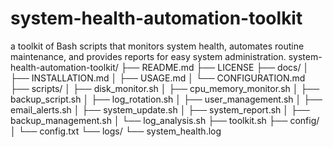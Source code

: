 # system-health-automation-toolkit
a toolkit of Bash scripts that monitors system health, automates routine maintenance, and provides reports for easy system administration.
system-health-automation-toolkit/
├── README.md
├── LICENSE
├── docs/
│   ├── INSTALLATION.md
│   ├── USAGE.md
│   └── CONFIGURATION.md
├── scripts/
│   ├── disk_monitor.sh
│   ├── cpu_memory_monitor.sh
│   ├── backup_script.sh
│   ├── log_rotation.sh
│   ├── user_management.sh
│   ├── email_alerts.sh
│   ├── system_update.sh
│   ├── system_report.sh
│   ├── backup_management.sh
│   └── log_analysis.sh
├── toolkit.sh
├── config/
│   └── config.txt
└── logs/
    └── system_health.log
